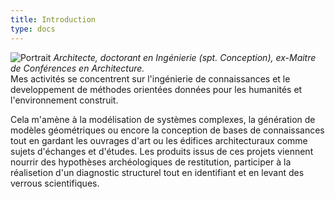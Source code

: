 ```yaml
---
title: Introduction
type: docs
---
```


![Portrait](/portraitAG.jpg)
*Architecte, doctorant en Ingénierie (spt. Conception), ex-Maitre de Conférences en Architecture.*\
Mes activités se concentrent sur l'ingénierie de connaissances et le developpement de méthodes orientées données pour les humanités et l'environnement construit.

Cela m'amène à la modélisation de systèmes complexes, la génération de modèles géométriques ou encore la conception de bases de connaissances tout en gardant les ouvrages d'art ou les édifices architecturaux comme sujets d'échanges et d'études. Les produits issus de ces projets viennent nourrir des hypothèses archéologiques de restitution, participer à la réalisetion d'un diagnostic structurel tout en identifiant et en levant des verrous scientifiques.